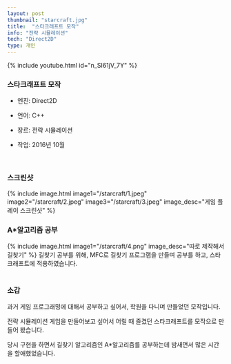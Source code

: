 ```yaml
---
layout: post
thumbnail: "starcraft.jpg"
title:  "스타크래프트 모작"
info: "전략 시뮬레이션"
tech: "Direct2D"
type: 개인
---
```


<!--{% include video.html id="starcraft" %}-->
{% include youtube.html id="n_SI61jV_7Y" %}

### 스타크래프트 모작
* 엔진: Direct2D

* 언어: C++

* 장르: 전략 시뮬레이션

* 작업: 2016년 10월
<br>

### 스크린샷
{% include image.html
  image1="/starcraft/1.jpeg"
  image2="/starcraft/2.jpeg"
  image3="/starcraft/3.jpeg"
  image_desc="게임 플레이 스크린샷"
%}

### A*알고리즘 공부
{% include image.html
  image1="/starcraft/4.png"
  image_desc="따로 제작해서 길찾기"
%}
길찾기 공부를 위해, MFC로 길찾기 프로그램을 만들며 공부를 하고, 스타크래프트에 적용하였습니다.
<br><br>

### 소감
과거 게임 프로그래밍에 대해서 공부하고 싶어서, 학원을 다니며 만들었던 모작입니다.

전략 시뮬레이션 게임을 만들어보고 싶어서 어릴 때 즐겼던 스타크래프트를 모작으로 만들어 봤습니다.

당시 구현을 하면서 길찾기 알고리즘인 A*알고리즘를 공부하는데 밤새면서 많은 시간을 할애했었습니다.